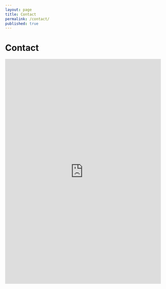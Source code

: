 ```yaml
---
layout: page
title: Contact
permalink: /contact/
published: true
---
```



# Contact

<iframe src="https://www.surveylegend.com/l/1yw" width="100%" height="727px" frameborder="0" marginheight="0" marginwidth="0">Loading...</iframe>
